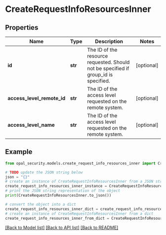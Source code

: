 # CreateRequestInfoResourcesInner


## Properties

Name | Type | Description | Notes
------------ | ------------- | ------------- | -------------
**id** | **str** | The ID of the resource requested. Should not be specified if group_id is specified. | [optional] 
**access_level_remote_id** | **str** | The ID of the access level requested on the remote system. | [optional] 
**access_level_name** | **str** | The ID of the access level requested on the remote system. | [optional] 

## Example

```python
from opal_security.models.create_request_info_resources_inner import CreateRequestInfoResourcesInner

# TODO update the JSON string below
json = "{}"
# create an instance of CreateRequestInfoResourcesInner from a JSON string
create_request_info_resources_inner_instance = CreateRequestInfoResourcesInner.from_json(json)
# print the JSON string representation of the object
print(CreateRequestInfoResourcesInner.to_json())

# convert the object into a dict
create_request_info_resources_inner_dict = create_request_info_resources_inner_instance.to_dict()
# create an instance of CreateRequestInfoResourcesInner from a dict
create_request_info_resources_inner_from_dict = CreateRequestInfoResourcesInner.from_dict(create_request_info_resources_inner_dict)
```
[[Back to Model list]](../README.md#documentation-for-models) [[Back to API list]](../README.md#documentation-for-api-endpoints) [[Back to README]](../README.md)


